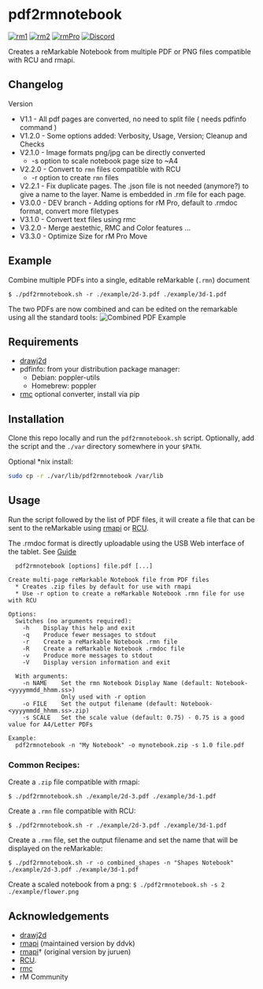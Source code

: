 # pdf2rmnotebook

[![rm1](https://img.shields.io/badge/rM1-supported-green)](https://remarkable.com/store/remarkable)
[![rm2](https://img.shields.io/badge/rM2-supported-green)](https://remarkable.com/store/remarkable-2)
[![rmPro](https://img.shields.io/badge/rMPro-supported-green)](https://remarkable.com/store/remarkable-paper/pro)
[![Discord](https://img.shields.io/discord/385916768696139794.svg?label=reMarkable&logo=discord&logoColor=ffffff&color=7389D8&labelColor=6A7EC2)](https://discord.gg/ATqQGfu)

Creates a reMarkable Notebook from multiple PDF or PNG files compatible with RCU and rmapi.

## Changelog

Version
- V1.1   - All pdf pages are converted, no need to split file ( needs pdfinfo command )
- V1.2.0 - Some options added: Verbosity, Usage, Version; Cleanup and Checks
- V2.1.0 - Image formats png/jpg can be directly converted
    - -s option to scale notebook page size to ~A4
- V2.2.0 - Convert to `rmn` files compatible with RCU
    - -r option to create `rmn` files
- V2.2.1 - Fix duplicate pages. The .json file is not needed (anymore?) to give a name to the layer. Name is embedded in .rm file for each page.
- V3.0.0 - DEV branch - Adding options for rM Pro, default to .rmdoc format, convert more filetypes
- V3.1.0 - Convert text files using rmc
- V3.2.0 - Merge aestethic, RMC and Color features ...
- V3.3.0 - Optimize Size for rM Pro Move


## Example

Combine multiple PDFs into a single, editable reMarkable (`.rmn`) document

`$ ./pdf2rmnotebook.sh -r ./example/2d-3.pdf ./example/3d-1.pdf`

The two PDFs are now combined and can be edited on the remarkable using all the standard tools:
![Combined PDF Example](./example/combined_example.png)

## Requirements

- [drawj2d](https://sourceforge.net/projects/drawj2d/)
- pdfinfo: from your distribution package manager:
  - Debian: poppler-utils
  - Homebrew: poppler
- [rmc](https://github.com/ricklupton/rmc) optional converter, install via pip

## Installation

Clone this repo locally and run the `pdf2rmnotebook.sh` script. Optionally, add the script and the `./var` directory somewhere in your `$PATH`.

Optional *nix install:

```bash
sudo cp -r ./var/lib/pdf2rmnotebook /var/lib
```

## Usage

Run the script followed by the list of PDF files, it will create a file that can be sent to the reMarkable using [rmapi](https://github.com/ddvk/rmapi) or [RCU](http://www.davisr.me/projects/rcu/).

The .rmdoc format is directly uploadable using the USB Web interface of the tablet.
See [Guide](https://remarkable.guide/tech/usb-web-interface.html)

```
  pdf2rmnotebook [options] file.pdf [...]

Create multi-page reMarkable Notebook file from PDF files
  * Creates .zip files by default for use with rmapi
  * Use -r option to create a reMarkable Notebook .rmn file for use with RCU

Options:
  Switches (no arguments required):
    -h    Display this help and exit
    -q    Produce fewer messages to stdout
    -r    Create a reMarkable Notebook .rmn file
    -R    Create a reMarkable Notebook .rmdoc file
    -v    Produce more messages to stdout
    -V    Display version information and exit

  With arguments:
    -n NAME    Set the rmn Notebook Display Name (default: Notebook-<yyyymmdd_hhmm.ss>)
               Only used with -r option
    -o FILE    Set the output filename (default: Notebook-<yyyymmdd_hhmm.ss>.zip)
    -s SCALE   Set the scale value (default: 0.75) - 0.75 is a good value for A4/Letter PDFs

Example:
  pdf2rmnotebook -n "My Notebook" -o mynotebook.zip -s 1.0 file.pdf
```

### Common Recipes:

Create a `.zip` file compatible with rmapi:

`$ ./pdf2rmnotebook.sh ./example/2d-3.pdf ./example/3d-1.pdf`

Create a `.rmn` file compatible with RCU:

`$ ./pdf2rmnotebook.sh -r ./example/2d-3.pdf ./example/3d-1.pdf`

Create a `.rmn` file, set the output filename and set the name that will be displayed on the reMarkable:

`$ ./pdf2rmnotebook.sh -r -o combined_shapes -n "Shapes Notebook" ./example/2d-3.pdf ./example/3d-1.pdf`

Create a scaled notebook from a png:
`$ ./pdf2rmnotebook.sh -s 2 ./example/flower.png`

## Acknowledgements

- [drawj2d](https://sourceforge.net/projects/drawj2d/)
- [rmapi](https://github.com/ddvk/rmapi) (maintained version by ddvk)
- [rmapi](https://github.com/juruen/rmapi)† (original version by juruen)
- [RCU](http://www.davisr.me/projects/rcu/).
- [rmc](https://github.com/ricklupton/rmc)
- rM Community

